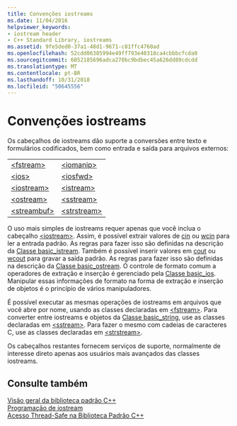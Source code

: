 ```yaml
---
title: Convenções iostreams
ms.date: 11/04/2016
helpviewer_keywords:
- iostream header
- C++ Standard Library, iostreams
ms.assetid: 9fe5ded0-37a1-48d1-9671-c81ffc4760ad
ms.openlocfilehash: 52cdd06385994e49ff793e40318ca4cbbbcfcda0
ms.sourcegitcommit: 6052185696adca270bc9bdbec45a626dd89cdcdd
ms.translationtype: MT
ms.contentlocale: pt-BR
ms.lasthandoff: 10/31/2018
ms.locfileid: "50645556"
---
```

# <a name="iostreams-conventions"></a>Convenções iostreams

Os cabeçalhos de iostreams dão suporte a conversões entre texto e formulários codificados, bem como entrada e saída para arquivos externos:

|||
|-|-|
|[\<fstream>](../standard-library/fstream.md)|[\<iomanip>](../standard-library/iomanip.md)|
|[\<ios>](../standard-library/ios.md)|[\<iosfwd>](../standard-library/iosfwd.md)|
|[\<iostream>](../standard-library/iostream.md)|[\<istream>](../standard-library/istream.md)|
|[\<ostream>](../standard-library/ostream.md)|[\<sstream>](../standard-library/sstream.md)|
|[\<streambuf>](../standard-library/streambuf.md)|[\<strstream>](../standard-library/strstream.md)|

O uso mais simples de iostreams requer apenas que você inclua o cabeçalho [\<iostream>](../standard-library/iostream.md). Assim, é possível extrair valores de [cin](../standard-library/iostream.md#cin) ou [wcin](../standard-library/iostream.md#wcin) para ler a entrada padrão. As regras para fazer isso são definidas na descrição da [Classe basic_istream](../standard-library/basic-istream-class.md). Também é possível inserir valores em [cout](../standard-library/iostream.md#cout) ou [wcout](../standard-library/iostream.md#wcout) para gravar a saída padrão. As regras para fazer isso são definidas na descrição da [Classe basic_ostream](../standard-library/basic-ostream-class.md). O controle de formato comum a operadores de extração e inserção é gerenciado pela [Classe basic_ios](../standard-library/basic-ios-class.md). Manipular essas informações de formato na forma de extração e inserção de objetos é o princípio de vários manipuladores.

É possível executar as mesmas operações de iostreams em arquivos que você abre por nome, usando as classes declaradas em [\<fstream>](../standard-library/fstream.md). Para converter entre iostreams e objetos da [Classe basic_string](../standard-library/basic-string-class.md), use as classes declaradas em [ \<sstream>](../standard-library/sstream.md). Para fazer o mesmo com cadeias de caracteres C, use as classes declaradas em [\<strstream>](../standard-library/strstream.md).

Os cabeçalhos restantes fornecem serviços de suporte, normalmente de interesse direto apenas aos usuários mais avançados das classes iostreams.

## <a name="see-also"></a>Consulte também

[Visão geral da biblioteca padrão C++](../standard-library/cpp-standard-library-overview.md)<br/>
[Programação de iostream](../standard-library/iostream-programming.md)<br/>
[Acesso Thread-Safe na Biblioteca Padrão C++](../standard-library/thread-safety-in-the-cpp-standard-library.md)<br/>
